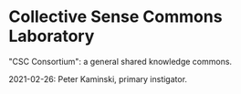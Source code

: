 # Collective Sense Commons Laboratory

"CSC Consortium": a general shared knowledge commons.

2021-02-26: Peter Kaminski, primary instigator.

